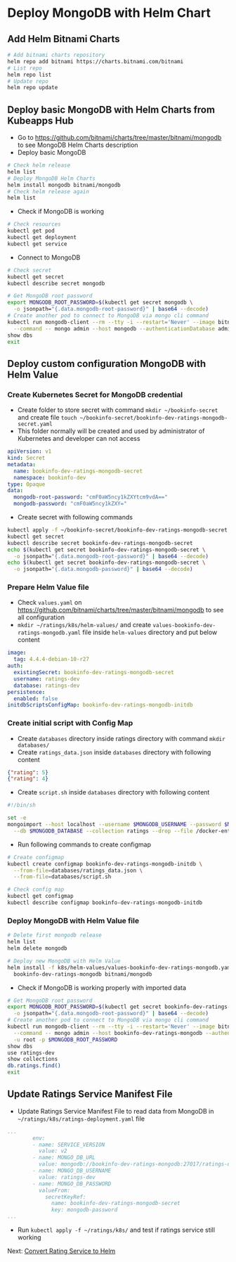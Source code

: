 # Deploy MongoDB with Helm Chart

## Add Helm Bitnami Charts

```bash
# Add bitnami charts repository
helm repo add bitnami https://charts.bitnami.com/bitnami
# List repo
helm repo list
# Update repo
helm repo update
```

## Deploy basic MongoDB with Helm Charts from Kubeapps Hub

* Go to <https://github.com/bitnami/charts/tree/master/bitnami/mongodb> to see MongoDB Helm Charts description
* Deploy basic MongoDB

```bash
# Check helm release
helm list
# Deploy MongoDB Helm Charts
helm install mongodb bitnami/mongodb
# Check helm release again
helm list
```

* Check if MongoDB is working

```bash
# Check resources
kubectl get pod
kubectl get deployment
kubectl get service
```

* Connect to MongoDB

```bash
# Check secret
kubectl get secret
kubectl describe secret mongodb

# Get MongoDB root password
export MONGODB_ROOT_PASSWORD=$(kubectl get secret mongodb \
  -o jsonpath="{.data.mongodb-root-password}" | base64 --decode)
# Create another pod to connect to MongoDB via mongo cli command
kubectl run mongodb-client --rm --tty -i --restart='Never' --image bitnami/mongodb:4.4.4-debian-10-r27 \
  --command -- mongo admin --host mongodb --authenticationDatabase admin -u root -p $MONGODB_ROOT_PASSWORD
show dbs
exit
```

## Deploy custom configuration MongoDB with Helm Value

### Create Kubernetes Secret for MongoDB credential

* Create folder to store secret with command `mkdir ~/bookinfo-secret` and create file `touch ~/bookinfo-secret/bookinfo-dev-ratings-mongodb-secret.yaml`
* This folder normally will be created and used by administrator of Kubernetes and developer can not access

```yaml
apiVersion: v1
kind: Secret
metadata:
  name: bookinfo-dev-ratings-mongodb-secret
  namespace: bookinfo-dev
type: Opaque
data:
  mongodb-root-password: "cmF0aW5ncy1kZXYtcm9vdA=="
  mongodb-password: "cmF0aW5ncy1kZXY="
```

* Create secret with following commands

```bash
kubectl apply -f ~/bookinfo-secret/bookinfo-dev-ratings-mongodb-secret.yaml
kubectl get secret
kubectl describe secret bookinfo-dev-ratings-mongodb-secret
echo $(kubectl get secret bookinfo-dev-ratings-mongodb-secret \
  -o jsonpath="{.data.mongodb-root-password}" | base64 --decode)
echo $(kubectl get secret bookinfo-dev-ratings-mongodb-secret \
  -o jsonpath="{.data.mongodb-password}" | base64 --decode)
```

### Prepare Helm Value file

* Check `values.yaml` on <https://github.com/bitnami/charts/tree/master/bitnami/mongodb> to see all configuration
* `mkdir ~/ratings/k8s/helm-values/` and create `values-bookinfo-dev-ratings-mongodb.yaml` file inside `helm-values` directory and put below content

```yaml
image:
  tag: 4.4.4-debian-10-r27
auth:
  existingSecret: bookinfo-dev-ratings-mongodb-secret
  username: ratings-dev
  database: ratings-dev
persistence:
  enabled: false
initdbScriptsConfigMap: bookinfo-dev-ratings-mongodb-initdb
```

### Create initial script with Config Map

* Create `databases` directory inside ratings directory with command `mkdir databases/`
* Create `ratings_data.json` inside `databases` directory with following content

```json
{"rating": 5}
{"rating": 4}
```

* Create `script.sh` inside `databases` directory with following content

```bash
#!/bin/sh

set -e
mongoimport --host localhost --username $MONGODB_USERNAME --password $MONGODB_PASSWORD \
  --db $MONGODB_DATABASE --collection ratings --drop --file /docker-entrypoint-initdb.d/ratings_data.json
```

* Run following commands to create configmap

```bash
# Create configmap
kubectl create configmap bookinfo-dev-ratings-mongodb-initdb \
  --from-file=databases/ratings_data.json \
  --from-file=databases/script.sh

# Check config map
kubectl get configmap
kubectl describe configmap bookinfo-dev-ratings-mongodb-initdb
```

### Deploy MongoDB with Helm Value file

```bash
# Delete first mongodb release
helm list
helm delete mongodb

# Deploy new MongoDB with Helm Value
helm install -f k8s/helm-values/values-bookinfo-dev-ratings-mongodb.yaml \
  bookinfo-dev-ratings-mongodb bitnami/mongodb
```

* Check if MongoDB is working properly with imported data

```bash
# Get MongoDB root password
export MONGODB_ROOT_PASSWORD=$(kubectl get secret bookinfo-dev-ratings-mongodb-secret \
  -o jsonpath="{.data.mongodb-root-password}" | base64 --decode)
# Create another pod to connect to MongoDB via mongo cli command
kubectl run mongodb-client --rm --tty -i --restart='Never' --image bitnami/mongodb:4.4.4-debian-10-r27 \
  --command -- mongo admin --host bookinfo-dev-ratings-mongodb --authenticationDatabase admin \
  -u root -p $MONGODB_ROOT_PASSWORD
show dbs
use ratings-dev
show collections
db.ratings.find()
exit
```

## Update Ratings Service Manifest File

* Update Ratings Service Manifest File to read data from MongoDB in `~/ratings/k8s/ratings-deployment.yaml` file

```yaml
...
        env:
        - name: SERVICE_VERSION
          value: v2
        - name: MONGO_DB_URL
          value: mongodb://bookinfo-dev-ratings-mongodb:27017/ratings-dev
        - name: MONGO_DB_USERNAME
          value: ratings-dev
        - name: MONGO_DB_PASSWORD
          valueFrom:
            secretKeyRef:
              name: bookinfo-dev-ratings-mongodb-secret
              key: mongodb-password
...
```

* Run `kubectl apply -f ~/ratings/k8s/` and test if ratings service still working

Next: [Convert Rating Service to Helm](06-helm-rating.md)

